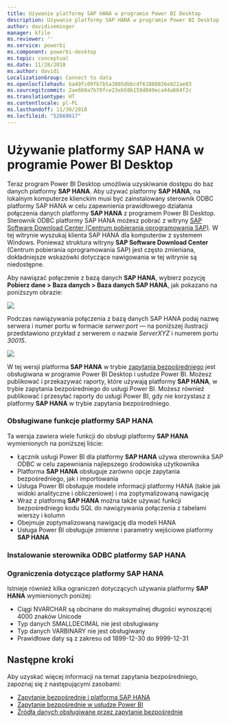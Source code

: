 ```yaml
---
title: Używanie platformy SAP HANA w programie Power BI Desktop
description: Używanie platformy SAP HANA w programie Power BI Desktop
author: davidiseminger
manager: kfile
ms.reviewer: ''
ms.service: powerbi
ms.component: powerbi-desktop
ms.topic: conceptual
ms.date: 11/28/2018
ms.author: davidi
LocalizationGroup: Connect to data
ms.openlocfilehash: ba49fc09fb7b5a3885dbbcdf61086026e822ae03
ms.sourcegitcommit: 2ae660a7b70fce23eb58b159d049eca44a664f2c
ms.translationtype: HT
ms.contentlocale: pl-PL
ms.lasthandoff: 11/30/2018
ms.locfileid: "52669617"
---
```

# <a name="use-sap-hana-in-power-bi-desktop"></a>Używanie platformy SAP HANA w programie Power BI Desktop
Teraz program Power BI Desktop umożliwia uzyskiwanie dostępu do baz danych platformy **SAP HANA**. Aby używać platformy **SAP HANA**, na lokalnym komputerze klienckim musi być zainstalowany sterownik ODBC platformy SAP HANA w celu zapewnienia prawidłowego działania połączenia danych platformy **SAP HANA** z programem Power BI Desktop. Sterownik ODBC platformy SAP HANA możesz pobrać z witryny [SAP Software Download Center (Centrum pobierania oprogramowania SAP)](https://support.sap.com/swdc). W tej witrynie wyszukaj klienta SAP HANA dla komputerów z systemem Windows. Ponieważ struktura witryny **SAP Software Download Center** (Centrum pobierania oprogramowania SAP) jest często zmieniana, dokładniejsze wskazówki dotyczące nawigowania w tej witrynie są niedostępne.

Aby nawiązać połączenie z bazą danych **SAP HANA**, wybierz pozycję **Pobierz dane > Baza danych > Baza danych SAP HANA**, jak pokazano na poniższym obrazie:

![](media/desktop-sap-hana/sap-hana-1.png)

Podczas nawiązywania połączenia z bazą danych SAP HANA podaj nazwę serwera i numer portu w formacie *serwer:port* — na poniższej ilustracji przedstawiono przykład z serwerem o nazwie *ServerXYZ* i numerem portu *30015*.

![](media/desktop-sap-hana/sap-hana-2.png)

W tej wersji platforma **SAP HANA** w trybie [zapytania bezpośredniego](desktop-directquery-sap-hana.md) jest obsługiwana w programie Power BI Desktop i usłudze Power BI. Możesz publikować i przekazywać raporty, które używają platformy **SAP HANA**, w trybie zapytania bezpośredniego do usługi Power BI. Możesz również publikować i przesyłać raporty do usługi Power BI, gdy nie korzystasz z platformy **SAP HANA** w trybie zapytania bezpośredniego.

### <a name="supported-features-for-sap-hana"></a>Obsługiwane funkcje platformy SAP HANA
Ta wersja zawiera wiele funkcji do obsługi platformy **SAP HANA** wymienionych na poniższej liście:

* Łącznik usługi Power BI dla platformy **SAP HANA** używa sterownika SAP ODBC w celu zapewniania najlepszego środowiska użytkownika
* Platforma **SAP HANA** obsługuje zarówno opcje zapytania bezpośredniego, jak i importowania
* Usługa Power BI obsługuje modele informacji platformy HANA (takie jak widoki analityczne i obliczeniowe) i ma zoptymalizowaną nawigację
* Wraz z platformą **SAP HANA** można także używać funkcji bezpośredniego kodu SQL do nawiązywania połączenia z tabelami wierszy i kolumn
* Obejmuje zoptymalizowaną nawigację dla modeli HANA
* Usługa Power BI obsługuje zmienne i parametry wejściowe platformy **SAP HANA**

### <a name="installing-the-sap-hana-odbc-driver"></a>Instalowanie sterownika ODBC platformy SAP HANA
### <a name="limitations-of-sap-hana"></a>Ograniczenia dotyczące platformy SAP HANA
Istnieje również kilka ograniczeń dotyczących używania platformy **SAP HANA** wymienionych poniżej:

* Ciągi NVARCHAR są obcinane do maksymalnej długości wynoszącej 4000 znaków Unicode
* Typ danych SMALLDECIMAL nie jest obsługiwany
* Typ danych VARBINARY nie jest obsługiwany
* Prawidłowe daty są z zakresu od 1899-12-30 do 9999-12-31


## <a name="next-steps"></a>Następne kroki
Aby uzyskać więcej informacji na temat zapytania bezpośredniego, zapoznaj się z następującymi zasobami:

* [Zapytanie bezpośrednie i platforma SAP HANA](desktop-directquery-sap-hana.md)
* [Zapytanie bezpośrednie w usłudze Power BI](desktop-directquery-about.md)
* [Źródła danych obsługiwane przez zapytanie bezpośrednie](desktop-directquery-data-sources.md)

